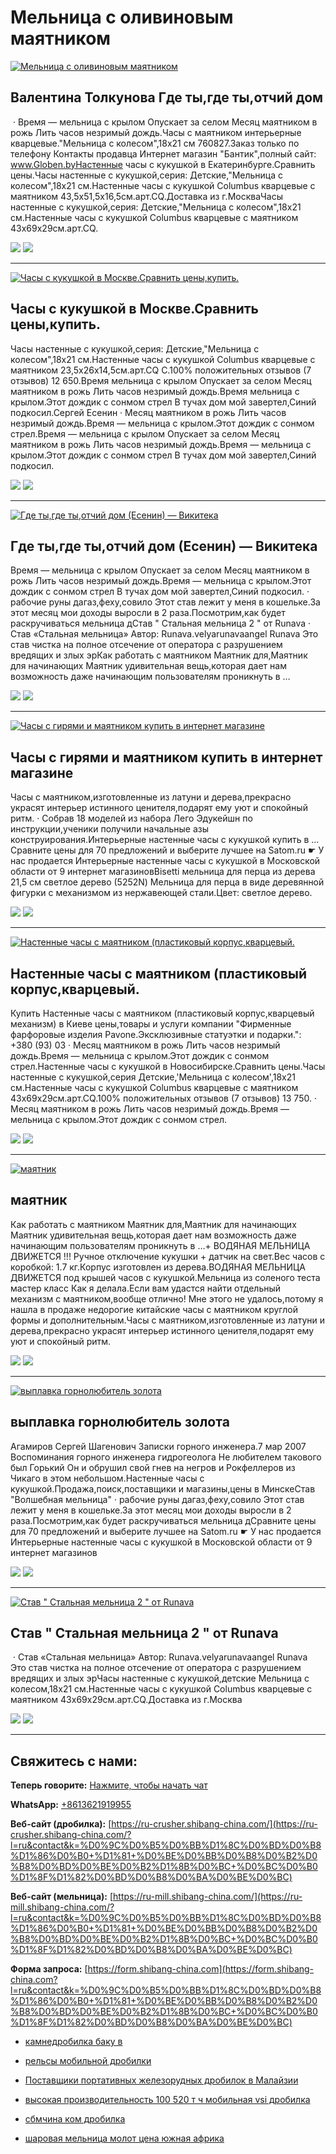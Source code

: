 # Мельница с оливиновым маятником

<a href="https://swt.shibang-china.com/?l=ru&img&k=%D0%9C%D0%B5%D0%BB%D1%8C%D0%BD%D0%B8%D1%86%D0%B0+%D1%81+%D0%BE%D0%BB%D0%B8%D0%B2%D0%B8%D0%BD%D0%BE%D0%B2%D1%8B%D0%BC+%D0%BC%D0%B0%D1%8F%D1%82%D0%BD%D0%B8%D0%BA%D0%BE%D0%BC" target="_blank">![Мельница с оливиновым маятником](http://static.shibang-china.com/all-800x300/841.jpg)</a>

## Валентина Толкунова Где ты,где ты,отчий дом
&nbsp;&#0183;&#32;Время — мельница с крылом Опускает за селом Месяц маятником в рожь Лить часов незримый дождь.Часы с маятником интерьерные кварцевые.&quot;Мельница с колесом&quot;,18х21 см 760827.Заказ только по телефону Контакты продавца Интернет магазин &quot;Бантик&quot;,полный сайт: www.Globen.byНастенные часы с кукушкой в Екатеринбурге.Сравнить цены.Часы настенные с кукушкой,серия: Детские,&quot;Мельница с колесом&quot;,18х21 см.Настенные часы с кукушкой Columbus кварцевые с маятником 43,5х51,5х16,5см.арт.СQ.Доставка из г.МоскваЧасы настенные с кукушкой,серия: Детские,&quot;Мельница с колесом&quot;,18х21 см.Настенные часы с кукушкой Columbus кварцевые с маятником 43х69х29см.арт.СQ.


<a href="https://whatsapp.shibangsoft.com/WhatsApp.php" target="_blank" title="WhatsApp">![](http://static.shibang-china.com/icon/whatsapp.png)</a> <a href="https://swt.shibang-china.com/?l=ru&icon&k=%D0%9C%D0%B5%D0%BB%D1%8C%D0%BD%D0%B8%D1%86%D0%B0+%D1%81+%D0%BE%D0%BB%D0%B8%D0%B2%D0%B8%D0%BD%D0%BE%D0%B2%D1%8B%D0%BC+%D0%BC%D0%B0%D1%8F%D1%82%D0%BD%D0%B8%D0%BA%D0%BE%D0%BC" target="_blank">![](http://static.shibang-china.com/icon/chat-ru.png)</a>

---

<a href="https://swt.shibang-china.com/?l=ru&img&k=%D0%9C%D0%B5%D0%BB%D1%8C%D0%BD%D0%B8%D1%86%D0%B0+%D1%81+%D0%BE%D0%BB%D0%B8%D0%B2%D0%B8%D0%BD%D0%BE%D0%B2%D1%8B%D0%BC+%D0%BC%D0%B0%D1%8F%D1%82%D0%BD%D0%B8%D0%BA%D0%BE%D0%BC" target="_blank">![Часы с кукушкой в Москве.Сравнить цены,купить.](http://static.shibang-china.com/all-800x300/122.jpg)</a>

## Часы с кукушкой в Москве.Сравнить цены,купить.
Часы настенные с кукушкой,серия: Детские,&quot;Мельница с колесом&quot;,18х21 см.Настенные часы с кукушкой Columbus кварцевые с маятником 23,5х26х14,5см.арт.СQ C.100% положительных отзывов (7 отзывов) 12 650.Время мельница с крылом Опускает за селом Месяц маятником в рожь Лить часов незримый дождь.Время мельница с крылом.Этот дождик с сонмом стрел В тучах дом мой завертел,Синий подкосил.Сергей Есенин&nbsp;&#0183;&#32;Месяц маятником в рожь Лить часов незримый дождь.Время — мельница с крылом.Этот дождик с сонмом стрел.Время — мельница с крылом Опускает за селом Месяц маятником в рожь Лить часов незримый дождь.Время — мельница с крылом.Этот дождик с сонмом стрел В тучах дом мой завертел,Синий подкосил.


<a href="https://whatsapp.shibangsoft.com/WhatsApp.php" target="_blank" title="WhatsApp">![](http://static.shibang-china.com/icon/whatsapp.png)</a> <a href="https://swt.shibang-china.com/?l=ru&icon&k=%D0%9C%D0%B5%D0%BB%D1%8C%D0%BD%D0%B8%D1%86%D0%B0+%D1%81+%D0%BE%D0%BB%D0%B8%D0%B2%D0%B8%D0%BD%D0%BE%D0%B2%D1%8B%D0%BC+%D0%BC%D0%B0%D1%8F%D1%82%D0%BD%D0%B8%D0%BA%D0%BE%D0%BC" target="_blank">![](http://static.shibang-china.com/icon/chat-ru.png)</a>

---

<a href="https://swt.shibang-china.com/?l=ru&img&k=%D0%9C%D0%B5%D0%BB%D1%8C%D0%BD%D0%B8%D1%86%D0%B0+%D1%81+%D0%BE%D0%BB%D0%B8%D0%B2%D0%B8%D0%BD%D0%BE%D0%B2%D1%8B%D0%BC+%D0%BC%D0%B0%D1%8F%D1%82%D0%BD%D0%B8%D0%BA%D0%BE%D0%BC" target="_blank">![Где ты,где ты,отчий дом (Есенин) — Викитека](http://static.shibang-china.com/all-800x300/1480.jpg)</a>

## Где ты,где ты,отчий дом (Есенин) — Викитека
Время — мельница с крылом Опускает за селом Месяц маятником в рожь Лить часов незримый дождь.Время — мельница с крылом.Этот дождик с сонмом стрел В тучах дом мой завертел,Синий подкосил.&nbsp;&#0183;&#32;рабочие руны дагаз,феху,совило Этот став лежит у меня в кошельке.За этот месяц мои доходы выросли в 2 раза.Посмотрим,как будет раскручиваться мельница дСтав &quot; Стальная мельница 2 &quot; от Runava&nbsp;&#0183;&#32;Став &#171;Стальная мельница&#187; Автор: Runava.velyarunavaangel Runava Это став чистка на полное отсечение от оператора с разрушением вредящих и злых эрКак работать с маятником Маятник для,Маятник для начинающих Маятник удивительная вещь,которая дает нам возможность даже начинающим пользователям проникнуть в …


<a href="https://whatsapp.shibangsoft.com/WhatsApp.php" target="_blank" title="WhatsApp">![](http://static.shibang-china.com/icon/whatsapp.png)</a> <a href="https://swt.shibang-china.com/?l=ru&icon&k=%D0%9C%D0%B5%D0%BB%D1%8C%D0%BD%D0%B8%D1%86%D0%B0+%D1%81+%D0%BE%D0%BB%D0%B8%D0%B2%D0%B8%D0%BD%D0%BE%D0%B2%D1%8B%D0%BC+%D0%BC%D0%B0%D1%8F%D1%82%D0%BD%D0%B8%D0%BA%D0%BE%D0%BC" target="_blank">![](http://static.shibang-china.com/icon/chat-ru.png)</a>

---

<a href="https://swt.shibang-china.com/?l=ru&img&k=%D0%9C%D0%B5%D0%BB%D1%8C%D0%BD%D0%B8%D1%86%D0%B0+%D1%81+%D0%BE%D0%BB%D0%B8%D0%B2%D0%B8%D0%BD%D0%BE%D0%B2%D1%8B%D0%BC+%D0%BC%D0%B0%D1%8F%D1%82%D0%BD%D0%B8%D0%BA%D0%BE%D0%BC" target="_blank">![Часы с гирями и маятником купить в интернет магазине](http://static.shibang-china.com/all-800x300/207.jpg)</a>

## Часы с гирями и маятником купить в интернет магазине
Часы с маятником,изготовленные из латуни и дерева,прекрасно украсят интерьер истинного ценителя,подарят ему уют и спокойный ритм.&nbsp;&#0183;&#32;Собрав 18 моделей из набора Лего Эдукейшн по инструкции,ученики получили начальные азы конструирования.Интерьерные настенные часы с кукушкой купить в …Сравните цены для 70 предложений и выберите лучшее на Satom.ru ☛ У нас продается Интерьерные настенные часы с кукушкой в Московской области от 9 интернет магазиновBisetti мельница для перца из дерева 21,5 см светлое дерево (5252N) Мельница для перца в виде деревянной фигурки с механизмом из нержавеющей стали.Цвет: светлое дерево.


<a href="https://whatsapp.shibangsoft.com/WhatsApp.php" target="_blank" title="WhatsApp">![](http://static.shibang-china.com/icon/whatsapp.png)</a> <a href="https://swt.shibang-china.com/?l=ru&icon&k=%D0%9C%D0%B5%D0%BB%D1%8C%D0%BD%D0%B8%D1%86%D0%B0+%D1%81+%D0%BE%D0%BB%D0%B8%D0%B2%D0%B8%D0%BD%D0%BE%D0%B2%D1%8B%D0%BC+%D0%BC%D0%B0%D1%8F%D1%82%D0%BD%D0%B8%D0%BA%D0%BE%D0%BC" target="_blank">![](http://static.shibang-china.com/icon/chat-ru.png)</a>

---

<a href="https://swt.shibang-china.com/?l=ru&img&k=%D0%9C%D0%B5%D0%BB%D1%8C%D0%BD%D0%B8%D1%86%D0%B0+%D1%81+%D0%BE%D0%BB%D0%B8%D0%B2%D0%B8%D0%BD%D0%BE%D0%B2%D1%8B%D0%BC+%D0%BC%D0%B0%D1%8F%D1%82%D0%BD%D0%B8%D0%BA%D0%BE%D0%BC" target="_blank">![Настенные часы с маятником (пластиковый корпус,кварцевый.](http://static.shibang-china.com/all-800x300/221.jpg)</a>

## Настенные часы с маятником (пластиковый корпус,кварцевый.
Купить Настенные часы с маятником (пластиковый корпус,кварцевый механизм) в Киеве цены,товары и услуги компании &quot;Фирменные фарфоровые изделия Pavone.Эксклюзивные статуэтки и подарки.&quot;: +380 (93) 03&nbsp;&#0183;&#32;Месяц маятником в рожь Лить часов незримый дождь.Время — мельница с крылом.Этот дождик с сонмом стрел.Настенные часы с кукушкой в Новосибирске.Сравнить цены.Часы настенные с кукушкой,серия Детские,'Мельница с колесом',18х21 см.Настенные часы с кукушкой Columbus кварцевые с маятником 43х69х29см.арт.СQ.100% положительных отзывов (7 отзывов) 13 750.&nbsp;&#0183;&#32;Месяц маятником в рожь Лить часов незримый дождь.Время — мельница с крылом.Этот дождик с сонмом стрел.


<a href="https://whatsapp.shibangsoft.com/WhatsApp.php" target="_blank" title="WhatsApp">![](http://static.shibang-china.com/icon/whatsapp.png)</a> <a href="https://swt.shibang-china.com/?l=ru&icon&k=%D0%9C%D0%B5%D0%BB%D1%8C%D0%BD%D0%B8%D1%86%D0%B0+%D1%81+%D0%BE%D0%BB%D0%B8%D0%B2%D0%B8%D0%BD%D0%BE%D0%B2%D1%8B%D0%BC+%D0%BC%D0%B0%D1%8F%D1%82%D0%BD%D0%B8%D0%BA%D0%BE%D0%BC" target="_blank">![](http://static.shibang-china.com/icon/chat-ru.png)</a>

---

<a href="https://swt.shibang-china.com/?l=ru&img&k=%D0%9C%D0%B5%D0%BB%D1%8C%D0%BD%D0%B8%D1%86%D0%B0+%D1%81+%D0%BE%D0%BB%D0%B8%D0%B2%D0%B8%D0%BD%D0%BE%D0%B2%D1%8B%D0%BC+%D0%BC%D0%B0%D1%8F%D1%82%D0%BD%D0%B8%D0%BA%D0%BE%D0%BC" target="_blank">![маятник](http://static.shibang-china.com/all-800x300/1142.jpg)</a>

## маятник
Как работать с маятником Маятник для,Маятник для начинающих Маятник удивительная вещь,которая дает нам возможность даже начинающим пользователям проникнуть в …+ ВОДЯНАЯ МЕЛЬНИЦА ДВИЖЕТСЯ !!! Ручное отключение кукушки + датчик на свет.Вес часов с коробкой: 1.7 кг.Корпус изготовлен из дерева.ВОДЯНАЯ МЕЛЬНИЦА ДВИЖЕТСЯ под крышей часов с кукушкой.Мельница из соленого теста мастер класс Как я делала.Если вам удастся найти отдельный механизм с маятником,вообще отлично! Мне этого не удалось,потому я нашла в продаже недорогие китайские часы с маятником круглой формы и дополнительным.Часы с маятником,изготовленные из латуни и дерева,прекрасно украсят интерьер истинного ценителя,подарят ему уют и спокойный ритм.


<a href="https://whatsapp.shibangsoft.com/WhatsApp.php" target="_blank" title="WhatsApp">![](http://static.shibang-china.com/icon/whatsapp.png)</a> <a href="https://swt.shibang-china.com/?l=ru&icon&k=%D0%9C%D0%B5%D0%BB%D1%8C%D0%BD%D0%B8%D1%86%D0%B0+%D1%81+%D0%BE%D0%BB%D0%B8%D0%B2%D0%B8%D0%BD%D0%BE%D0%B2%D1%8B%D0%BC+%D0%BC%D0%B0%D1%8F%D1%82%D0%BD%D0%B8%D0%BA%D0%BE%D0%BC" target="_blank">![](http://static.shibang-china.com/icon/chat-ru.png)</a>

---

<a href="https://swt.shibang-china.com/?l=ru&img&k=%D0%9C%D0%B5%D0%BB%D1%8C%D0%BD%D0%B8%D1%86%D0%B0+%D1%81+%D0%BE%D0%BB%D0%B8%D0%B2%D0%B8%D0%BD%D0%BE%D0%B2%D1%8B%D0%BC+%D0%BC%D0%B0%D1%8F%D1%82%D0%BD%D0%B8%D0%BA%D0%BE%D0%BC" target="_blank">![выплавка горнолюбитель золота](http://static.shibang-china.com/all-800x300/1454.jpg)</a>

## выплавка горнолюбитель золота
Агамиров Сергей Шагенович Записки горного инженера.7 мар 2007 Воспоминания горного инженера гидрогеолога Не любителем такового был Горький Он и обрушил свой гнев на негров и Рокфеллеров из Чикаго в этом небольшом.Настенные часы с кукушкой.Продажа,поиск,поставщики и магазины,цены в МинскеСтав &quot;Волшебная мельница&quot;&nbsp;&#0183;&#32;рабочие руны дагаз,феху,совило Этот став лежит у меня в кошельке.За этот месяц мои доходы выросли в 2 раза.Посмотрим,как будет раскручиваться мельница дСравните цены для 70 предложений и выберите лучшее на Satom.ru ☛ У нас продается Интерьерные настенные часы с кукушкой в Московской области от 9 интернет магазинов


<a href="https://whatsapp.shibangsoft.com/WhatsApp.php" target="_blank" title="WhatsApp">![](http://static.shibang-china.com/icon/whatsapp.png)</a> <a href="https://swt.shibang-china.com/?l=ru&icon&k=%D0%9C%D0%B5%D0%BB%D1%8C%D0%BD%D0%B8%D1%86%D0%B0+%D1%81+%D0%BE%D0%BB%D0%B8%D0%B2%D0%B8%D0%BD%D0%BE%D0%B2%D1%8B%D0%BC+%D0%BC%D0%B0%D1%8F%D1%82%D0%BD%D0%B8%D0%BA%D0%BE%D0%BC" target="_blank">![](http://static.shibang-china.com/icon/chat-ru.png)</a>

---

<a href="https://swt.shibang-china.com/?l=ru&img&k=%D0%9C%D0%B5%D0%BB%D1%8C%D0%BD%D0%B8%D1%86%D0%B0+%D1%81+%D0%BE%D0%BB%D0%B8%D0%B2%D0%B8%D0%BD%D0%BE%D0%B2%D1%8B%D0%BC+%D0%BC%D0%B0%D1%8F%D1%82%D0%BD%D0%B8%D0%BA%D0%BE%D0%BC" target="_blank">![Став &quot; Стальная мельница 2 &quot; от Runava](http://static.shibang-china.com/all-800x300/628.jpg)</a>

## Став &quot; Стальная мельница 2 &quot; от Runava
&nbsp;&#0183;&#32;Став &#171;Стальная мельница&#187; Автор: Runava.velyarunavaangel Runava Это став чистка на полное отсечение от оператора с разрушением вредящих и злых эрЧасы настенные с кукушкой,детские Мельница с колесом,18х21 см.Настенные часы с кукушкой Columbus кварцевые с маятником 43х69х29см.арт.СQ.Доставка из г.Москва

<a href="https://whatsapp.shibangsoft.com/WhatsApp.php" target="_blank" title="WhatsApp">![](http://static.shibang-china.com/icon/whatsapp.png)</a> <a href="https://swt.shibang-china.com/?l=ru&icon&k=%D0%9C%D0%B5%D0%BB%D1%8C%D0%BD%D0%B8%D1%86%D0%B0+%D1%81+%D0%BE%D0%BB%D0%B8%D0%B2%D0%B8%D0%BD%D0%BE%D0%B2%D1%8B%D0%BC+%D0%BC%D0%B0%D1%8F%D1%82%D0%BD%D0%B8%D0%BA%D0%BE%D0%BC" target="_blank">![](http://static.shibang-china.com/icon/chat-ru.png)</a>

---
## Свяжитесь с нами:

**Теперь говорите:** [Нажмите, чтобы начать чат](https://swt.shibang-china.com?l=ru&contact&k=%D0%9C%D0%B5%D0%BB%D1%8C%D0%BD%D0%B8%D1%86%D0%B0+%D1%81+%D0%BE%D0%BB%D0%B8%D0%B2%D0%B8%D0%BD%D0%BE%D0%B2%D1%8B%D0%BC+%D0%BC%D0%B0%D1%8F%D1%82%D0%BD%D0%B8%D0%BA%D0%BE%D0%BC)

**WhatsApp:**  [+8613621919955](https://whatsapp.shibangsoft.com/WhatsApp.php)

**Веб-сайт (дробилка):** [https://ru-crusher.shibang-china.com/](https://ru-crusher.shibang-china.com/?l=ru&contact&k=%D0%9C%D0%B5%D0%BB%D1%8C%D0%BD%D0%B8%D1%86%D0%B0+%D1%81+%D0%BE%D0%BB%D0%B8%D0%B2%D0%B8%D0%BD%D0%BE%D0%B2%D1%8B%D0%BC+%D0%BC%D0%B0%D1%8F%D1%82%D0%BD%D0%B8%D0%BA%D0%BE%D0%BC)

**Веб-сайт (мельница):** [https://ru-mill.shibang-china.com/](https://ru-mill.shibang-china.com/?l=ru&contact&k=%D0%9C%D0%B5%D0%BB%D1%8C%D0%BD%D0%B8%D1%86%D0%B0+%D1%81+%D0%BE%D0%BB%D0%B8%D0%B2%D0%B8%D0%BD%D0%BE%D0%B2%D1%8B%D0%BC+%D0%BC%D0%B0%D1%8F%D1%82%D0%BD%D0%B8%D0%BA%D0%BE%D0%BC)

**Форма запроса:** [https://form.shibang-china.com](https://form.shibang-china.com?l=ru&contact&k=%D0%9C%D0%B5%D0%BB%D1%8C%D0%BD%D0%B8%D1%86%D0%B0+%D1%81+%D0%BE%D0%BB%D0%B8%D0%B2%D0%B8%D0%BD%D0%BE%D0%B2%D1%8B%D0%BC+%D0%BC%D0%B0%D1%8F%D1%82%D0%BD%D0%B8%D0%BA%D0%BE%D0%BC)

* [камнедробилка баку в](../123/%D0%BA%D0%B0%D0%BC%D0%BD%D0%B5%D0%B4%D1%80%D0%BE%D0%B1%D0%B8%D0%BB%D0%BA%D0%B0%20%D0%B1%D0%B0%D0%BA%D1%83%20%D0%B2.md)

* [рельсы мобильной дробилки](../121/%D1%80%D0%B5%D0%BB%D1%8C%D1%81%D1%8B%20%D0%BC%D0%BE%D0%B1%D0%B8%D0%BB%D1%8C%D0%BD%D0%BE%D0%B9%20%D0%B4%D1%80%D0%BE%D0%B1%D0%B8%D0%BB%D0%BA%D0%B8.md)

* [Поставщики портативных железорудных дробилок в Малайзии](../125/%D0%9F%D0%BE%D1%81%D1%82%D0%B0%D0%B2%D1%89%D0%B8%D0%BA%D0%B8%20%D0%BF%D0%BE%D1%80%D1%82%D0%B0%D1%82%D0%B8%D0%B2%D0%BD%D1%8B%D1%85%20%D0%B6%D0%B5%D0%BB%D0%B5%D0%B7%D0%BE%D1%80%D1%83%D0%B4%D0%BD%D1%8B%D1%85%20%D0%B4%D1%80%D0%BE%D0%B1%D0%B8%D0%BB%D0%BE%D0%BA%20%D0%B2%20%D0%9C%D0%B0%D0%BB%D0%B0%D0%B9%D0%B7%D0%B8%D0%B8.md)

* [высокая производительность 100 520 т  ч мобильная vsi дробилка](../121/%D0%B2%D1%8B%D1%81%D0%BE%D0%BA%D0%B0%D1%8F%20%D0%BF%D1%80%D0%BE%D0%B8%D0%B7%D0%B2%D0%BE%D0%B4%D0%B8%D1%82%D0%B5%D0%BB%D1%8C%D0%BD%D0%BE%D1%81%D1%82%D1%8C%20100%20520%20%D1%82%20%20%D1%87%20%D0%BC%D0%BE%D0%B1%D0%B8%D0%BB%D1%8C%D0%BD%D0%B0%D1%8F%20vsi%20%D0%B4%D1%80%D0%BE%D0%B1%D0%B8%D0%BB%D0%BA%D0%B0.md)

* [сбмчина ком дробилка](../123/%D1%81%D0%B1%D0%BC%D1%87%D0%B8%D0%BD%D0%B0%20%D0%BA%D0%BE%D0%BC%20%D0%B4%D1%80%D0%BE%D0%B1%D0%B8%D0%BB%D0%BA%D0%B0.md)

* [шаровая мельница молот цена южная африка](../123/%D1%88%D0%B0%D1%80%D0%BE%D0%B2%D0%B0%D1%8F%20%D0%BC%D0%B5%D0%BB%D1%8C%D0%BD%D0%B8%D1%86%D0%B0%20%D0%BC%D0%BE%D0%BB%D0%BE%D1%82%20%D1%86%D0%B5%D0%BD%D0%B0%20%D1%8E%D0%B6%D0%BD%D0%B0%D1%8F%20%D0%B0%D1%84%D1%80%D0%B8%D0%BA%D0%B0.md)